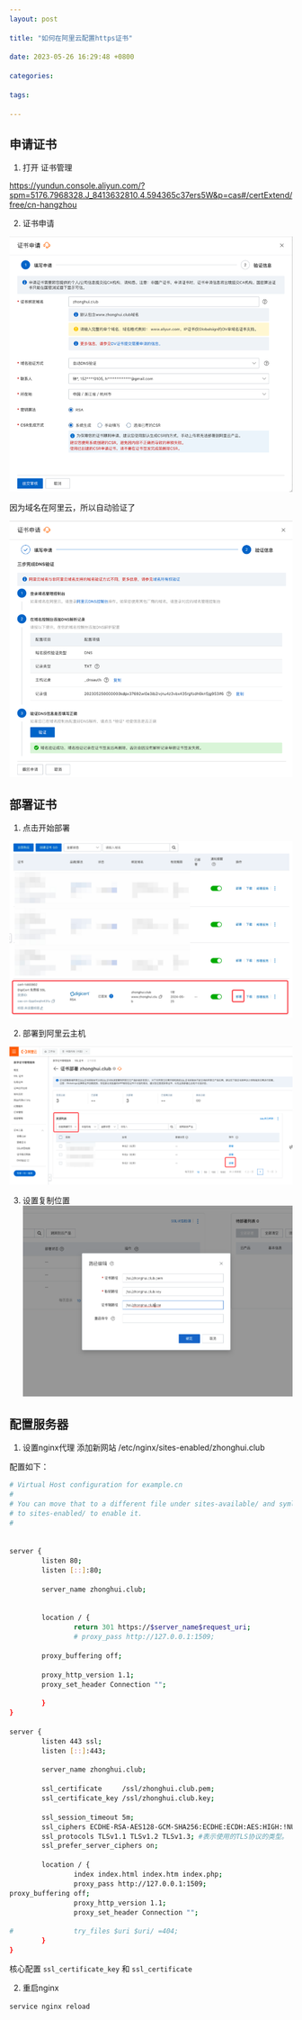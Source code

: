 ```yaml
---
layout: post

title: "如何在阿里云配置https证书"

date: 2023-05-26 16:29:48 +0800

categories:

tags:
   
---
```


## 申请证书

1. 打开 证书管理

https://yundun.console.aliyun.com/?spm=5176.7968328.J_8413632810.4.594365c37ers5W&p=cas#/certExtend/free/cn-hangzhou

2. 证书申请

![img.png](../assets/images/2023-05-26-如何在阿里云配置https证书/1.png)

因为域名在阿里云，所以自动验证了

![img.png](../assets/images/2023-05-26-如何在阿里云配置https证书/2.png)

## 部署证书

1. 点击开始部署

![img.png](../assets/images/2023-05-26-如何在阿里云配置https证书/3.png)

2. 部署到阿里云主机

![img.png](../assets/images/2023-05-26-如何在阿里云配置https证书/4.png)

3. 设置复制位置
![img.png](../assets/images/2023-05-26-如何在阿里云配置https证书/5.png)

## 配置服务器

1. 设置nginx代理
添加新网站 /etc/nginx/sites-enabled/zhonghui.club

配置如下：

```bash
# Virtual Host configuration for example.cn
# 
# You can move that to a different file under sites-available/ and symlink that
# to sites-enabled/ to enable it.
#


server {
        listen 80;
        listen [::]:80;

        server_name zhonghui.club;


        location / {
                return 301 https://$server_name$request_uri;
                # proxy_pass http://127.0.0.1:1509;

        proxy_buffering off;

        proxy_http_version 1.1;
        proxy_set_header Connection "";

        }
}

server {
        listen 443 ssl;
        listen [::]:443;

        server_name zhonghui.club;

        ssl_certificate     /ssl/zhonghui.club.pem;
        ssl_certificate_key /ssl/zhonghui.club.key;

        ssl_session_timeout 5m;
        ssl_ciphers ECDHE-RSA-AES128-GCM-SHA256:ECDHE:ECDH:AES:HIGH:!NULL:!aNULL:!MD5:!ADH:!RC4;
        ssl_protocols TLSv1.1 TLSv1.2 TLSv1.3; #表示使用的TLS协议的类型。
        ssl_prefer_server_ciphers on;

        location / {
                index index.html index.htm index.php;
                proxy_pass http://127.0.0.1:1509;
proxy_buffering off;
                proxy_http_version 1.1;
                proxy_set_header Connection "";

#               try_files $uri $uri/ =404;
        }
}


```

核心配置 `ssl_certificate_key` 和 `ssl_certificate`

2. 重启nginx

`service nginx reload`